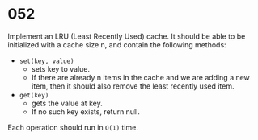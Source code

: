 # 052

Implement an LRU (Least Recently Used) cache. It should be able to be initialized with a cache size n, and contain the following methods:

- `set(key, value)`
  - sets key to value.
  - If there are already n items in the cache and we are adding a new item, then it should also remove the least recently used item.
- `get(key)`
  - gets the value at key.
  - If no such key exists, return null.

Each operation should run in `O(1)` time.
